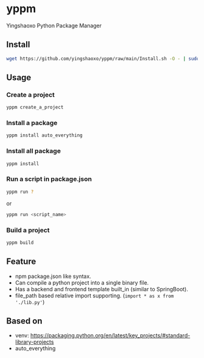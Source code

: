 # yppm
Yingshaoxo Python Package Manager

## Install
```bash
wget https://github.com/yingshaoxo/yppm/raw/main/Install.sh -O - | sudo bash
```

## Usage
### Create a project
```bash
yppm create_a_project
```

### Install a package
```bash
yppm install auto_everything
```

### Install all package
```bash
yppm install
```

### Run a script in package.json
```bash
yppm run ?
```

or 

```bash
yppm run <script_name>
```

### Build a project
```bash
yppm build
```

## Feature
* npm package.json like syntax.
* Can compile a python project into a single binary file.
* Has a backend and frontend template built_in (similar to SpringBoot).
* file_path based relative import supporting. (`import * as x from './lib.py'`)

## Based on
* venv: https://packaging.python.org/en/latest/key_projects/#standard-library-projects
* auto_everything